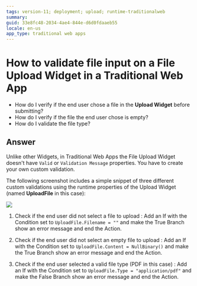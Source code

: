 ```yaml
---
tags: version-11; deployment; upload; runtime-traditionalweb
summary: 
guid: 33e8fc48-2034-4ae4-844e-d6d0fdaaeb55
locale: en-us
app_type: traditional web apps
---
```


# How to validate file input on a File Upload Widget in a Traditional Web App

* How do I verify if the end user chose a file in the  **Upload Widget** before submitting?
* How do I verify if the file the end user chose is empty?
* How do I validate the file type?

## Answer

Unlike other Widgets, in Traditional Web Apps the File Upload Widget doesn't have `Valid` or `Validation Message` properties. You have to create your own custom validation.

The following screenshot includes a simple snippet of three different custom validations using the runtime properties of the Upload Widget (named **UploadFile** in this case):

![](images/file-up-00.png)

1. Check if the end user did not select a file to upload
:  Add an If with the Condition set to `UploadFile.Filename = ""` and make the True Branch show an error message and end the Action.

2. Check if the end user did not select an empty file to upload
:  Add an If with the Condition set to `UploadFile.Content = NullBinary()` and make the True Branch show an error message and end the Action.

3. Check if the end user selected a valid file type (PDF in this case)
:  Add an If with the Condition set to `UploadFile.Type = "application/pdf"` and make the False Branch show an error message and end the Action.
